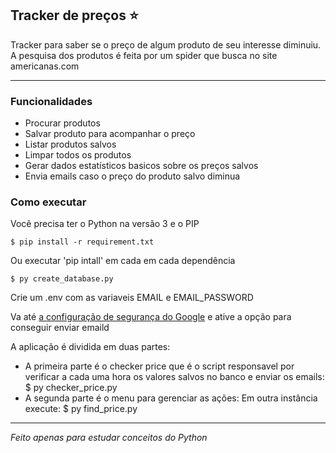 ## Tracker de preços :star:

Tracker para saber se o preço de algum produto de seu interesse diminuiu. A pesquisa dos produtos é feita por um spider que busca no site americanas.com

---
### Funcionalidades

- Procurar produtos
- Salvar produto para acompanhar o preço
- Listar produtos salvos
- Limpar todos os produtos
- Gerar dados estatísticos basicos sobre os preços salvos
- Envia emails caso o preço do produto salvo diminua

### Como executar

Você precisa ter o Python na versão 3 e o PIP

    $ pip install -r requirement.txt

Ou executar 'pip intall' em cada em cada dependência

    $ py create_database.py

Crie um .env com as variaveis EMAIL e EMAIL_PASSWORD

Va até [a configuração de segurança do Google](https://myaccount.google.com/u/2/lesssecureapps?pageId=none)
e ative a opção para conseguir enviar emaild

A aplicação é dividida em duas partes:
 - A primeira parte é o checker price que é o script responsavel por verificar a cada uma hora os valores salvos no banco e enviar os emails:
    $ py checker_price.py
 - A segunda parte é o menu para gerenciar as ações:
 Em outra instância execute:
    $ py find_price.py

---
_Feito apenas para estudar conceitos do Python_


